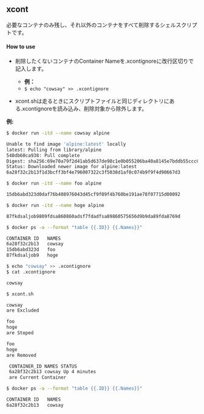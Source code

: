 ## xcont

必要なコンテナのみ残し、それ以外のコンテナをすべて削除するシェルスクリプトです。

#### How to use

- 削除したくないコンテナのContainer Nameを.xcontignoreに改行区切りで記入します。
  - __例：__
  - `$ echo "cowsay" >> .xcontignore`

- xcont.shは走るときにスクリプトファイルと同じディレクトリにある.xcontignoreを読み込み、削除対象から除外します。


__例:__

```bash
$ docker run -itd --name cowsay alpine

Unable to find image 'alpine:latest' locally
latest: Pulling from library/alpine
540db60ca938: Pull complete 
Digest: sha256:69e70a79f2d41ab5d637de98c1e0b055206ba40a8145e7bddb55ccc04e13cf8f
Status: Downloaded newer image for alpine:latest
6a28f32c2b13f1d3bcff3bf4e796007322c3f5038d1af0c074b9f9f4d90667d3

$ docker run -itd --name foo alpine

15db6abd323d0daf76b408976043d45cf9f09f4b760be191ae78f07715d00092

$ docker run -itd --name hoge alpine

87fkdsaljob9809fdsa860860adsf7fdadfsa89860575656d9b9da89fda8769d

$ docker ps -a --format "table {{.ID}} {{.Names}}"

CONTAINER ID   NAMES
6a28f32c2b13   cowsay
15db6abd323d   foo   
87fkdsaljob9   hoge

$ echo "cowsay" >> .xcontignore
$ cat .xcontignore

cowsay

$ xcont.sh

cowsay 
are Excluded

foo
hoge
are Stoped

foo
hoge
are Removed

 CONTAINER_ID NAMES STATUS
 6a28f32c2b13 cowsay Up 4 minutes
 are Current Container

$ docker ps -a --format "table {{.ID}} {{.Names}}"

CONTAINER ID   NAMES
6a28f32c2b13   cowsay
```
